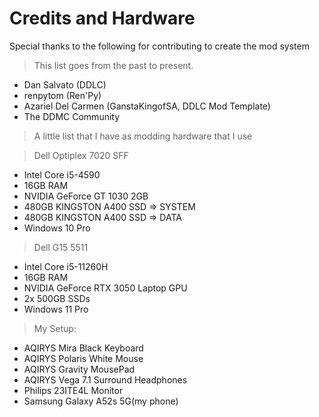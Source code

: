 
# Credits and Hardware
Special thanks to the following for contributing to create the mod system
> This list goes from the past to present.

- Dan Salvato (DDLC)
- renpytom (Ren'Py)
- Azariel Del Carmen (GanstaKingofSA, DDLC Mod Template)
- The DDMC Community

>A little list that I have as modding hardware that I use

>Dell Optiplex 7020 SFF</u>
>
- Intel Core i5-4590
- 16GB RAM
- NVIDIA GeForce GT 1030 2GB
- 480GB KINGSTON A400 SSD => SYSTEM
- 480GB KINGSTON A400 SSD => DATA
- Windows 10 Pro

>Dell G15 5511</u>
>
- Intel Core i5-11260H
- 16GB RAM
- NVIDIA GeForce RTX 3050 Laptop GPU
- 2x 500GB SSDs
- Windows 11 Pro


>My Setup:
>
- AQIRYS Mira Black Keyboard
- AQIRYS Polaris White Mouse
- AQIRYS Gravity MousePad
- AQIRYS Vega 7.1 Surround Headphones
- Philips 23ITE4L Monitor
- Samsung Galaxy A52s 5G(my phone)
